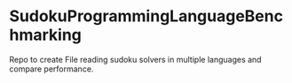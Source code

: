 # SudokuProgrammingLanguageBenchmarking
Repo to create File reading sudoku solvers in multiple languages and compare performance.
